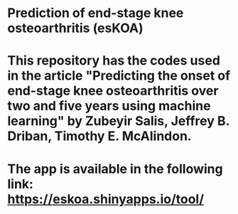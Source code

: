 # Prediction of end-stage knee osteoarthritis (esKOA)
# This repository has the codes used in the article "Predicting the onset of end-stage knee osteoarthritis over two and five years using machine learning" by Zubeyir Salis, Jeffrey B. Driban, Timothy E. McAlindon.
#
# The app is available in the following link: https://eskoa.shinyapps.io/tool/
